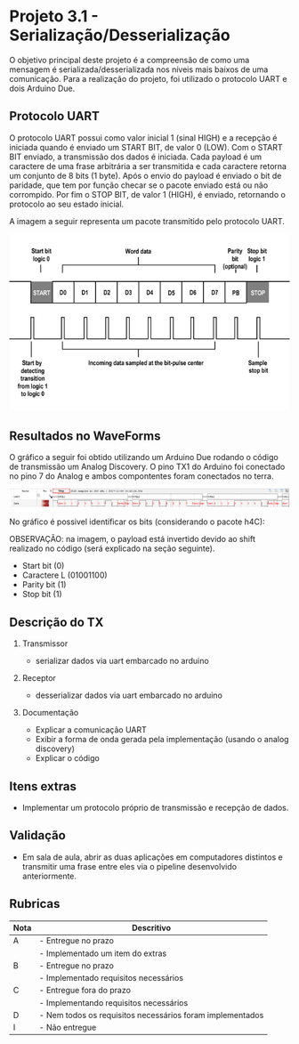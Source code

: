 ﻿

# Projeto 3.1 - Serialização/Desserialização 

O objetivo principal deste projeto é a compreensão de como uma mensagem é serializada/desserializada nos níveis mais baixos de uma comunicação.
Para a realização do projeto, foi utilizado o protocolo UART e dois Arduino Due.


 
## Protocolo UART

O protocolo UART possui como valor inicial 1 (sinal HIGH) e a recepção é iniciada quando é enviado um START BIT, de valor 0 (LOW). Com o START BIT enviado, a transmissão dos dados é iniciada.
Cada payload é um caractere de uma frase arbitrária a ser transmitida e cada caractere retorna um conjunto de 8 bits (1 byte). Após o envio do payload é enviado o bit de paridade, que tem por função checar se o pacote enviado está ou não corrompido.
Por fim o STOP BIT, de valor 1 (HIGH), é enviado, retornando o protocolo ao seu estado inicial.

A imagem a seguir representa um pacote transmitido pelo protocolo UART.

![UART](doc/uart.png) 

## Resultados no WaveForms

O gráfico a seguir foi obtido utilizando um Arduino Due rodando o código de transmissão um Analog Discovery. O pino TX1 do Arduino foi conectado no pino 7 do Analog e ambos compontentes foram conectados no terra.
 
![Grafico do WaveForms](doc/transmissao.png) 

No gráfico é possivel identificar os bits (considerando o pacote h4C):

OBSERVAÇÃO: na imagem, o payload está invertido devido ao shift realizado no código (será explicado na seção seguinte).

 - Start bit (0)
 - Caractere L (01001100)
 - Parity bit (1)
 - Stop bit (1)

## Descrição do TX
1. Transmissor
     - serializar dados via uart embarcado no arduino
     
2. Receptor
     - desserializar dados via uart embarcado no arduino
          
3. Documentação
     - Explicar a comunicação UART
     - Exibir a forma de onda gerada pela implementação (usando o analog discovery)
     - Explicar o código

## Itens extras

- Implementar um protocolo próprio de transmissão e recepção de dados.

## Validação

- Em sala de aula, abrir as duas aplicações em computadores distintos e transmitir uma frase entre eles via o pipeline desenvolvido anteriormente.

## Rubricas

| Nota | Descritivo                                                |
|------|-----------------------------------------------------------|
| A    | - Entregue no prazo                                       |
|      | - Implementado um item do extras                          |
| B    | - Entregue no prazo                                       |
|      | - Implementado requisitos necessários                     |
| C    | - Entregue fora do prazo                                  |
|      | - Implementando requisitos necessários                    |
| D    | - Nem todos os requisitos necessários foram implementados |
| I    | - Não entregue                                            |



